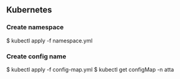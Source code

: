 ## Kubernetes

### Create namespace
$ kubectl apply -f namespace.yml

### Create config name
$ kubectl apply -f config-map.yml
$ kubectl get configMap -n atta
